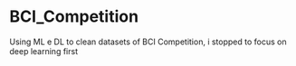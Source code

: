 # BCI_Competition
Using ML e DL to clean datasets of BCI Competition, i stopped to focus on deep learning first
